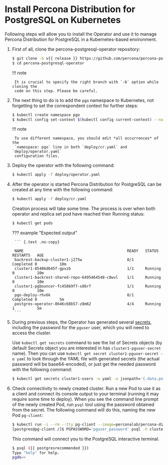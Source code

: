 # Install Percona Distribution for PostgreSQL on Kubernetes

Following steps will allow you to install the Operator and use it to manage
Percona Distribution for PostgreSQL in a Kubernetes-based environment.

1. First of all, clone the percona-postgresql-operator repository:

    ``` {.bash data-prompt="$" }
    $ git clone -b v{{ release }} https://github.com/percona/percona-postgresql-operator
    $ cd percona-postgresql-operator
    ```

    !!! note

        It is crucial to specify the right branch with `-b` option while cloning the
        code on this step. Please be careful.

2. The next thing to do is to add the `pgo` namespace to Kubernetes,
not forgetting to set the correspondent context for further steps:

    ``` {.bash data-prompt="$" }
    $ kubectl create namespace pgo
    $ kubectl config set-context $(kubectl config current-context) --namespace=pgo
    ```

    !!! note

        To use different namespace, you should edit *all occurrences* of the
        `namespace: pgo` line in both `deploy/cr.yaml` and `deploy/operator.yaml`
        configuration files.

3. Deploy the operator with the following command:

    ``` {.bash data-prompt="$" }
    $ kubectl apply -f deploy/operator.yaml
    ```

4. After the operator is started Percona Distribution for PostgreSQL
can be created at any time with the following command:

    ``` {.bash data-prompt="$" }
    $ kubectl apply -f deploy/cr.yaml
    ```

    Creation process will take some time. The process is over when both
    operator and replica set pod have reached their Running status:

    ``` {.bash data-prompt="$" }
    $ kubectl get pods
    ```
    ??? example "Expected output"

        ``` {.text .no-copy}
        
        NAME                                              READY   STATUS    RESTARTS   AGE
        backrest-backup-cluster1-j275w                    0/1     Completed 0          10m
        cluster1-85486d645f-gpxzb                         1/1     Running   0          10m
        cluster1-backrest-shared-repo-6495464548-c8wvl    1/1     Running   0          10m
        cluster1-pgbouncer-fc45869f7-s86rf                1/1     Running   0          10m
        pgo-deploy-rhv6k                                  0/1     Completed 0          5m
        postgres-operator-8646c68b57-z8m62                4/4     Running   1          5m
        ```

5. During previous steps, the Operator has generated several [secrets](https://kubernetes.io/docs/concepts/configuration/secret/), including the password for the `pguser` user, which you will need to access the cluster.

    Use `kubectl get secrets` command to see the list of Secrets objects (by default Secrets object you are interested in has `cluster1-pguser-secret` name). Then you can use `kubectl get secret cluster1-pguser-secret -o yaml` to look through the YAML file with generated secrets (the actual password will be base64-encoded), or just get the needed password with the following command:

    ``` {.bash data-prompt="$"}
    $ kubectl get secrets cluster1-users -o yaml -o jsonpath='{.data.postgres}' | base64 --decode | tr '\n' ' ' && echo " "
    ```

6. Check connectivity to newly created cluster. Run a new Pod to use it as a client and connect its console output to your terminal (running it may require some time to deploy). When you see the command line prompt of the newly created Pod, run `psql` tool using the password obtained from the secret. The following command will do this, naming the new Pod `pg-client`:

    ``` {.bash data-prompt="$" data-prompt-second="[postgres@pg-client /]$"}
    $ kubectl run -i --rm --tty pg-client --image=perconalab/percona-distribution-postgresql:{{ postgresrecommended }} --restart=Never -- bash -il
    [postgres@pg-client /]$ PGPASSWORD='pguser_password' psql -h cluster1-pgbouncer -p 5432 -U pguser pgdb
    ```

    This command will connect you to the PostgreSQL interactive terminal.

    ``` {.bash data-prompt="$" data-prompt-second="pgdb=>"}
    $ psql ({{ postgresrecommended }})
    Type "help" for help.
    pgdb=>
    ```
